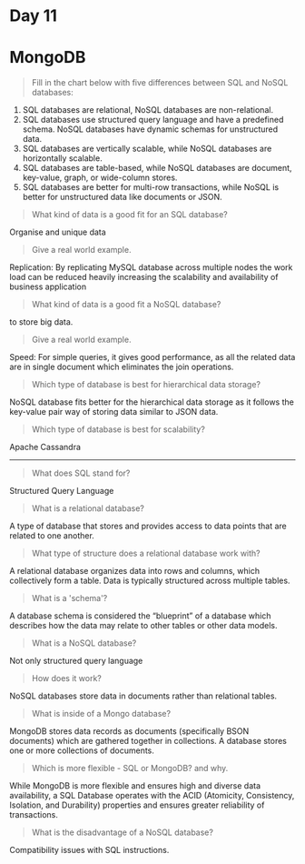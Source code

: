 # Day 11

# MongoDB

>Fill in the chart below with five differences between SQL and NoSQL databases:
1) SQL databases are relational, NoSQL databases are non-relational.
2) SQL databases use structured query language and have a predefined schema. NoSQL databases have dynamic schemas for unstructured data.
3) SQL databases are vertically scalable, while NoSQL databases are horizontally scalable.
4) SQL databases are table-based, while NoSQL databases are document, key-value, graph, or wide-column stores.
5) SQL databases are better for multi-row transactions, while NoSQL is better for unstructured data like documents or JSON.



>What kind of data is a good fit for an SQL database?

Organise and unique data

>Give a real world example.

Replication: By replicating MySQL database across multiple nodes the work load can be reduced heavily increasing the scalability and availability of business application

>What kind of data is a good fit a NoSQL database?

to store big data.

>Give a real world example.

Speed: For simple queries, it gives good performance, as all the related data are in single document which eliminates the join operations.

>Which type of database is best for hierarchical data storage?

 NoSQL database fits better for the hierarchical data storage as it follows the key-value pair way of storing data similar to JSON data.

>Which type of database is best for scalability?

Apache Cassandra

_______

>What does SQL stand for?

Structured Query Language

>What is a relational database?

 A type of database that stores and provides access to data points that are related to one another.

>What type of structure does a relational database work with?

A relational database organizes data into rows and columns, which collectively form a table. Data is typically structured across multiple tables.

>What is a 'schema'?

 A database schema is considered the “blueprint” of a database which describes how the data may relate to other tables or other data models.

>What is a NoSQL database?

Not only structured query language

>How does it work?

NoSQL databases store data in documents rather than relational tables.

>What is inside of a Mongo database?

MongoDB stores data records as documents (specifically BSON documents) which are gathered together in collections. A database stores one or more collections of documents.

>Which is more flexible - SQL or MongoDB? and why.

While MongoDB is more flexible and ensures high and diverse data availability, a SQL Database operates with the ACID (Atomicity, Consistency, Isolation, and Durability) properties and ensures greater reliability of transactions.

>What is the disadvantage of a NoSQL database?

Compatibility issues with SQL instructions.


